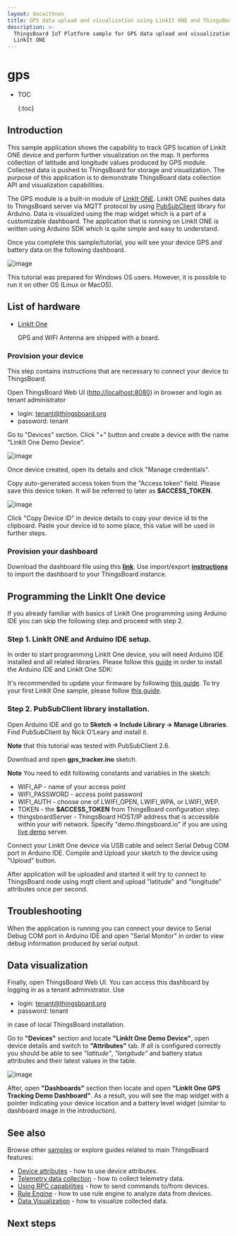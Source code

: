 ```yaml
---
layout: docwithnav
title: GPS data upload and visualization using LinkIt ONE and ThingsBoard
description: >-
  ThingsBoard IoT Platform sample for GPS data upload and visualization using
  LinkIt ONE
---
```


# gps

* TOC

  {:toc}

## Introduction

This sample application shows the capability to track GPS location of LinkIt ONE device and perform further visualization on the map. It performs collection of latitude and longitude values produced by GPS module. Collected data is pushed to ThingsBoard for storage and visualization. The purpose of this application is to demonstrate ThingsBoard data collection API and visualization capabilities.

The GPS module is a built-in module of [LinkIt ONE](http://wiki.seeed.cc/LinkIt_ONE/). LinkIt ONE pushes data to ThingsBoard server via MQTT protocol by using [PubSubClient](https://github.com/knolleary/pubsubclient) library for Arduino. Data is visualized using the map widget which is a part of a customizable dashboard. The application that is running on LinkIt ONE is written using Arduino SDK which is quite simple and easy to understand.

Once you complete this sample/tutorial, you will see your device GPS and battery data on the following dashboard.

![image](../../../.gitbook/assets/dashboard%20%283%29.png)

This tutorial was prepared for Windows OS users. However, it is possible to run it on other OS \(Linux or MacOS\).

## List of hardware

* [LinkIt One](https://www.seeedstudio.com/LinkIt-ONE-p-2017.html)

  GPS and WIFI Antenna are shipped with a board.

### Provision your device

This step contains instructions that are necessary to connect your device to ThingsBoard.

Open ThingsBoard Web UI \([http://localhost:8080](http://localhost:8080)\) in browser and login as tenant administrator

* login: tenant@thingsboard.org
* password: tenant

Go to "Devices" section. Click "+" button and create a device with the name "LinkIt One Demo Device".

![image](../../../.gitbook/assets/device%20%283%29.png)

Once device created, open its details and click "Manage credentials".

Copy auto-generated access token from the "Access token" field. Please save this device token. It will be referred to later as **$ACCESS\_TOKEN**.

![image](../../../.gitbook/assets/credentials.png)

Click "Copy Device ID" in device details to copy your device id to the clipboard. Paste your device id to some place, this value will be used in further steps.

### Provision your dashboard

Download the dashboard file using this [**link**](https://github.com/caoyingde/thingsboard.github.io/tree/9437083b88083a9b2563248432cbbe460867fbaf/docs/samples/linkit-one/resources/linkit_one_gps_dashboard_v2.json). Use import/export [**instructions**](https://github.com/caoyingde/thingsboard.github.io/tree/9437083b88083a9b2563248432cbbe460867fbaf/docs/user-guide/ui/dashboards/README.md#dashboard-importexport) to import the dashboard to your ThingsBoard instance.

## Programming the LinkIt One device

If you already familiar with basics of LinkIt One programming using Arduino IDE you can skip the following step and proceed with step 2.

### Step 1. LinkIt ONE and Arduino IDE setup.

In order to start programming LinkIt One device, you will need Arduino IDE installed and all related libraries. Please follow this [guide](http://labs.mediatek.com/site/global/developer_tools/mediatek_linkit/get-started/windows_os_stream/install/index.gsp) in order to install the Arduino IDE and LinkIt One SDK:

It's recommended to update your firmware by following [this guide](http://labs.mediatek.com/site/global/developer_tools/mediatek_linkit/get-started/windows_os_stream/update_firmware/index.gsp). To try your first LinkIt One sample, please follow [this guide](http://labs.mediatek.com/site/global/developer_tools/mediatek_linkit/get-started/windows_os_stream/configure/index.gsp).

### Step 2. PubSubClient library installation.

Open Arduino IDE and go to **Sketch -&gt; Include Library -&gt; Manage Libraries**. Find PubSubClient by Nick O'Leary and install it.

**Note** that this tutorial was tested with PubSubClient 2.6.

Download and open **gps\_tracker.ino** sketch.

**Note** You need to edit following constants and variables in the sketch:

* WIFI\_AP - name of your access point
* WIFI\_PASSWORD - access point password
* WIFI\_AUTH - choose one of LWIFI\_OPEN, LWIFI\_WPA, or LWIFI\_WEP.
* TOKEN - the **$ACCESS\_TOKEN** from ThingsBoard configuration step.
* thingsboardServer - ThingsBoard HOST/IP address that is accessible within your wifi network. Specify "demo.thingsboard.io" if you are using [live demo](https://demo.thingsboard.io/) server.

Connect your LinkIt One device via USB cable and select Serial Debug COM port in Arduino IDE. Compile and Upload your sketch to the device using "Upload" button.

After application will be uploaded and started it will try to connect to ThingsBoard node using mqtt client and upload "latitude" and "longitude" attributes once per second.

## Troubleshooting

When the application is running you can connect your device to Serial Debug COM port in Arduino IDE and open "Serial Monitor" in order to view debug information produced by serial output.

## Data visualization

Finally, open ThingsBoard Web UI. You can access this dashboard by logging in as a tenant administrator. Use

* login: tenant@thingsboard.org
* password: tenant

in case of local ThingsBoard installation.

Go to **"Devices"** section and locate **"LinkIt One Demo Device"**, open device details and switch to **"Attributes"** tab. If all is configured correctly you should be able to see _"latitude"_, _"longitude"_ and battery status attributes and their latest values in the table.

![image](../../../.gitbook/assets/attributes%20%283%29.png)

After, open **"Dashboards"** section then locate and open **"LinkIt One GPS Tracking Demo Dashboard"**. As a result, you will see the map widget with a pointer indicating your device location and a battery level widget \(similar to dashboard image in the introduction\).

## See also

Browse other [samples](https://github.com/caoyingde/thingsboard.github.io/tree/9437083b88083a9b2563248432cbbe460867fbaf/docs/samples/README.md) or explore guides related to main ThingsBoard features:

* [Device attributes](https://github.com/caoyingde/thingsboard.github.io/tree/9437083b88083a9b2563248432cbbe460867fbaf/docs/user-guide/attributes/README.md) - how to use device attributes.
* [Telemetry data collection](https://github.com/caoyingde/thingsboard.github.io/tree/9437083b88083a9b2563248432cbbe460867fbaf/docs/user-guide/telemetry/README.md) - how to collect telemetry data.
* [Using RPC capabilities](https://github.com/caoyingde/thingsboard.github.io/tree/9437083b88083a9b2563248432cbbe460867fbaf/docs/user-guide/rpc/README.md) - how to send commands to/from devices.
* [Rule Engine](https://github.com/caoyingde/thingsboard.github.io/tree/9437083b88083a9b2563248432cbbe460867fbaf/docs/user-guide/rule-engine/README.md) - how to use rule engine to analyze data from devices.
* [Data Visualization](https://github.com/caoyingde/thingsboard.github.io/tree/9437083b88083a9b2563248432cbbe460867fbaf/docs/user-guide/visualization/README.md) - how to visualize collected data.

## Next steps


